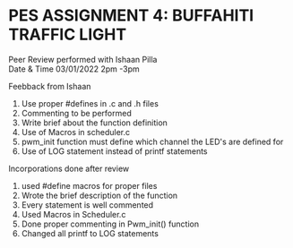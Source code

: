 # PES ASSIGNMENT 4: BUFFAHITI TRAFFIC LIGHT </br>

Peer Review performed with Ishaan Pilla </br>
Date & Time 03/01/2022 2pm -3pm </br>

Feebback from Ishaan </br>
1. Use proper #defines in .c and .h files </br>
2. Commenting to be performed </br>
3. Write brief about the function definition </br>
4. Use of Macros in scheduler.c</br>
5. pwm_init function must define which channel the LED's are defined for</br>
6. Use of LOG statement instead of printf statements </br>

Incorporations done after review</br>
1. used #define macros for proper files </br>
2. Wrote the brief description of the function </br>
3. Every statement is well commented </br>
4. Used Macros in Scheduler.c </br>
5. Done proper commenting in Pwm_init() function </br>
6. Changed all printf to LOG statements </br>
